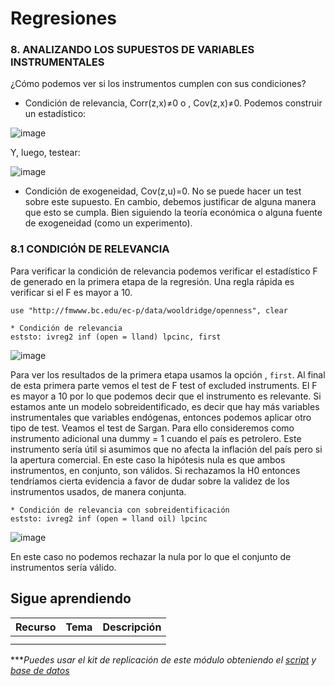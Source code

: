 # Regresiones

### 8. ANALIZANDO LOS SUPUESTOS DE VARIABLES INSTRUMENTALES

¿Cómo podemos ver si los instrumentos cumplen con sus condiciones?

- Condición de relevancia, Corr(z,x)≠0 o , Cov(z,x)≠0.
Podemos construir un estadístico:

![image](https://user-images.githubusercontent.com/106888200/224239423-f469998c-2c13-4f9f-8e53-d81a465c9243.png)

Y, luego, testear:

![image](https://user-images.githubusercontent.com/106888200/224239485-174e787d-686a-439a-adfe-10918c82e833.png)

- Condición de exogeneidad, Cov(z,u)=0. 
No se puede hacer un test sobre este supuesto. En cambio, debemos justificar de alguna manera que esto se cumpla. Bien siguiendo la teoría económica o alguna fuente de exogeneidad (como un experimento).


### 8.1 CONDICIÓN DE RELEVANCIA

Para verificar la condición de relevancia podemos verificar el estadístico F de  generado en la primera etapa de la regresión. Una regla rápida es verificar si el F es mayor a 10.

```
use "http://fmwww.bc.edu/ec-p/data/wooldridge/openness", clear

* Condición de relevancia
eststo: ivreg2 inf (open = lland) lpcinc, first
```

![image](https://user-images.githubusercontent.com/106888200/224239724-0f95f9d7-5362-44e6-9ada-3d061a90ce08.png)   

Para ver los resultados de la primera etapa usamos la opción , `first`. Al final de esta primera parte vemos el test de F test of excluded instruments. El F es mayor a 10 por lo que podemos decir que el instrumento es relevante.
Si estamos ante un modelo sobreidentificado, es decir que hay más variables instrumentales que variables endógenas, entonces podemos aplicar otro tipo de test. Veamos el test de Sargan. Para ello consideremos como instrumento adicional una dummy = 1 cuando el país es petrolero. Este instrumento sería útil si asumimos que no afecta la inflación del país pero si la apertura comercial. En este caso la hipótesis nula es que ambos instrumentos, en conjunto, son válidos. Si rechazamos la H0 entonces tendríamos cierta evidencia a favor de dudar sobre la validez de los instrumentos usados, de manera conjunta.

```
* Condición de relevancia con sobreidentificación
eststo: ivreg2 inf (open = lland oil) lpcinc
```

![image](https://user-images.githubusercontent.com/106888200/224239917-ac3ac68f-8f66-4e61-a660-f5605268f1fa.png)

En este caso no podemos rechazar la nula por lo que el conjunto de instrumentos sería válido.


## Sigue aprendiendo
| Recurso  | Tema | Descripción |
| ------------- |:-------------:|:-------------:|
|   |  |   |
|   |  |   |


****Puedes usar el kit de replicación de este módulo obteniendo el [script](https://github.com/EconPUCP/Stata/blob/main/_An%C3%A1lisis/Scripts/Regresi%C3%B3n/8_variables_instrumentales.do "script") y [base de datos](https://github.com/EconPUCP/Stata/tree/main/_An%C3%A1lisis/Data "base de datos")*


